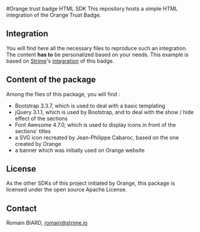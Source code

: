 #Orange trust badge HTML SDK
This repository hosts a simple HTML integration of the Orange Trust Badge.

## Integration
You will find here all the necessary files to reproduce such an integration.
The content **has to** be personalized based on your needs. This example is based on [Strime](https://www.strime.io)'s [integration](https://www.strime.io/trust-badge) of this badge.

## Content of the package
Among the files of this package, you will find :
- Bootstrap 3.3.7, which is used to deal with a basic templating
- jQuery 3.1.1, which is used by Bootstrap, and to deal with the show / hide effect of the sections
- Font Awesome 4.7.0, which is used to display icons in front of the sections' titles
- a SVG icon recreated by Jean-Philippe Cabaroc, based on the one created by Orange
- a banner which was initially used on Orange website

## License
As the other SDKs of this project initiated by Orange, this package is licensed under the open source Apache License.

## Contact
Romain BIARD, [romain@strime.io](mailto://romain@strime.io)